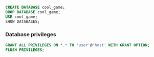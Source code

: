 ---
---

```sql
CREATE DATABASE cool_game;
DROP DATABASE cool_game;
USE cool_game;
SHOW DATABASES;
```

### Database privileges
```sql
GRANT ALL PRIVILEGES ON *.* TO 'user'@'host' WITH GRANT OPTION;
FLUSH PRIVILEGES;
```
